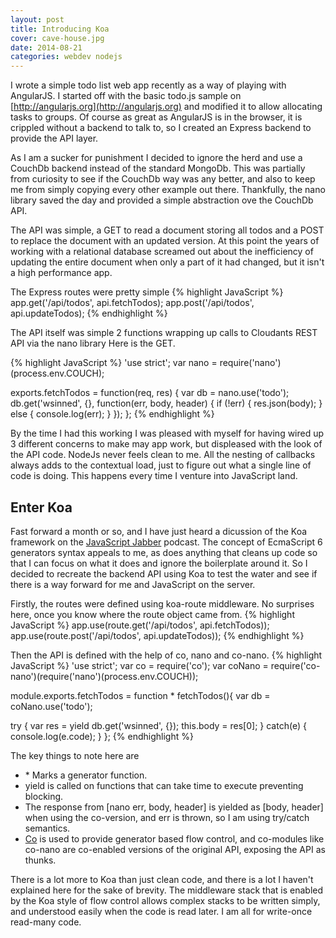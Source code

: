 ```yaml
---
layout: post
title: Introducing Koa 
cover: cave-house.jpg
date: 2014-08-21
categories: webdev nodejs
---
```



I wrote a simple todo list web app recently as a way of playing with AngularJS. I started off with the basic todo.js sample on [http://angularjs.org](http://angularjs.org) and modified it to allow allocating tasks to groups. Of course as great as AngularJS is in the browser, it is crippled without a backend to talk to, so I created an Express backend to provide the API layer.

As I am a sucker for punishment I decided to ignore the herd and use a CouchDb backend instead of the standard MongoDb. This was partially from curiosity to see if the CouchDb way was any better, and also to keep me from simply copying every other example out there. Thankfully, the nano library saved the day and provided a simple abstraction ove the CouchDb API.

The API was simple, a GET to read a document storing all todos and a POST to replace the document with an updated version. At this point the years of working with a relational database screamed out about the inefficiency of updating the entire document when only a part of it had changed, but it isn't a high performance app. 

The Express routes were pretty simple
{% highlight JavaScript %}
  app.get('/api/todos', api.fetchTodos);
  app.post('/api/todos', api.updateTodos);
{% endhighlight %}

The API itself was simple 2 functions wrapping up calls to Cloudants REST API via the nano library Here is the GET.

{% highlight JavaScript %}
'use strict';
var nano = require('nano')(process.env.COUCH);

exports.fetchTodos = function(req, res) {
  var db = nano.use('todo');
  db.get('wsinned', {}, function(err, body, header) {
    if (!err) {
      res.json(body);
    } else {
      console.log(err);
    }
  });
};
{% endhighlight %}

By the time I had this working I was pleased with myself for having wired up 3 different concerns to make may app work, but displeased with the look of the API code. NodeJs never feels clean to me. All the nesting of callbacks always adds to the contextual load, just to figure out what a single line of code is doing. This happens every time I venture into JavaScript land.

## Enter Koa

Fast forward a month or so, and I have just heard a dicussion of the Koa framework on the [JavaScript Jabber](http://javascriptjabber.com/117-jsj-the-koa-framework-with-gerred-dillon-and-will-conant/) podcast. The concept of EcmaScript 6 generators syntax appeals to me, as does anything that cleans up code so that I can focus on what it does and ignore the boilerplate around it. So I decided to recreate the backend API using Koa to test the water and see if there is a way forward for me and JavaScript on the server.

Firstly, the routes were defined using koa-route middleware. No surprises here, once you know where the route object came from.
{% highlight JavaScript %}
app.use(route.get('/api/todos', api.fetchTodos));
app.use(route.post('/api/todos', api.updateTodos));
{% endhighlight %}

Then the API is defined with the help of co, nano and co-nano.
{% highlight JavaScript %}
'use strict';
var co = require('co');
var coNano = require('co-nano')(require('nano')(process.env.COUCH));

module.exports.fetchTodos = function * fetchTodos(){
  var db = coNano.use('todo');

  try {
    var res = yield db.get('wsinned', {});
    this.body = res[0];
  } catch(e) {
    console.log(e.code);
  }
};
{% endhighlight %}

The key things to note here are

* \* Marks a generator function.
* yield is called on functions that can take time to execute preventing blocking.
* The response from [nano err, body, header] is yielded as [body, header] when using the co-version, and err is thrown, so I am  using try/catch semantics.
* [Co](https://github.com/visionmedia/co) is used to provide generator based flow control, and co-modules like co-nano are co-enabled versions of the original API, exposing the API as thunks.

There is a lot more to Koa than just clean code, and there is a lot I haven't explained here for the sake of brevity. The middleware stack that is enabled by the Koa style of flow control allows complex stacks to be written simply, and understood easily when the code is read later. I am all for write-once read-many code.
